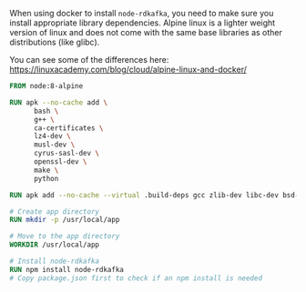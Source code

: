 When using docker to install `node-rdkafka`, you need to make sure you install appropriate library dependencies. Alpine linux is a lighter weight version of linux and does not come with the same base libraries as other distributions (like glibc).

You can see some of the differences here: https://linuxacademy.com/blog/cloud/alpine-linux-and-docker/

```dockerfile
FROM node:8-alpine

RUN apk --no-cache add \
      bash \
      g++ \
      ca-certificates \
      lz4-dev \
      musl-dev \
      cyrus-sasl-dev \
      openssl-dev \
      make \
      python

RUN apk add --no-cache --virtual .build-deps gcc zlib-dev libc-dev bsd-compat-headers py-setuptools bash

# Create app directory
RUN mkdir -p /usr/local/app

# Move to the app directory
WORKDIR /usr/local/app

# Install node-rdkafka
RUN npm install node-rdkafka
# Copy package.json first to check if an npm install is needed
```
